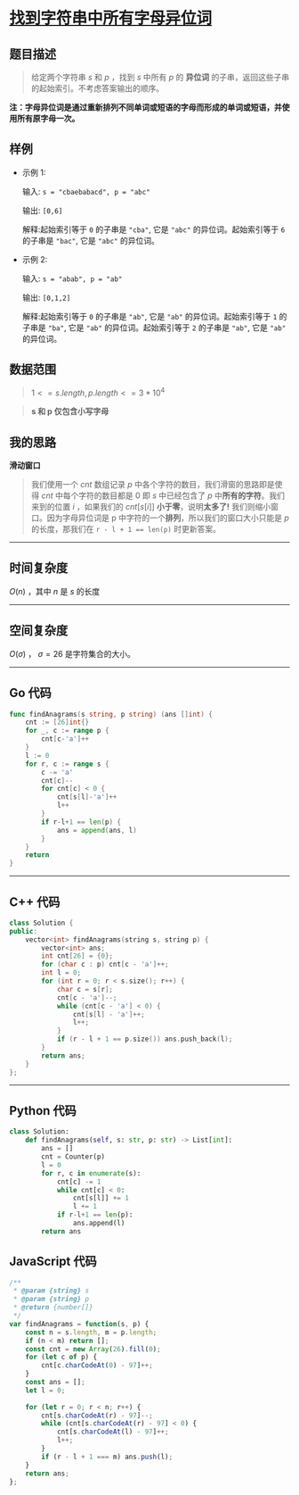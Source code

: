 # [找到字符串中所有字母异位词](https://leetcode.cn/problems/find-all-anagrams-in-a-string/description/?envType=study-plan-v2&envId=top-100-liked)
## 题目描述 

> 给定两个字符串 $s$ 和 $p$ ，找到 $s$ 中所有 $p$ 的 **异位词** 的子串，返回这些子串的起始索引。不考虑答案输出的顺序。

**注：字母异位词是通过重新排列不同单词或短语的字母而形成的单词或短语，并使用所有原字母一次。**

## 样例

- 示例 $1$:

	输入: `s = "cbaebabacd", p = "abc"`

	输出: `[0,6]`

	解释:起始索引等于 `0` 的子串是 `"cba"`, 它是 `"abc"` 的异位词。起始索引等于 `6` 的子串是 `"bac"`, 它是 `"abc"` 的异位词。
- 示例 $2$:

	输入: `s = "abab", p = "ab"`

	输出: `[0,1,2]`

	解释:起始索引等于 `0` 的子串是 `"ab"`, 它是 `"ab"` 的异位词。起始索引等于 `1` 的子串是 `"ba"`, 它是 `"ab"` 的异位词。起始索引等于 `2` 的子串是 `"ab"`, 它是 `"ab"` 的异位词。



## 数据范围

> $1 <= s.length, p.length <= 3 * 10^4$

> **s 和 p 仅包含小写字母**


## 我的思路

**滑动窗口**

> 我们使用一个 $cnt$ 数组记录 $p$ 中各个字符的数目，我们滑窗的思路即是使得 $cnt$ 中每个字符的数目都是 $0$ 即 $s$ 中已经包含了 $p$ 中**所有的字符**。我们来到的位置 $i$ ，如果我们的 $cnt[s[i]]$ **小于零**，说明**太多了!** 我们则缩小窗口。因为字母异位词是 p 中字符的一个**排列**，所以我们的窗口大小只能是 $p$ 的长度，那我们在 `r - l + 1 == len(p)` 时更新答案。

---

## 时间复杂度

$O(n)$ ，其中 $n$ 是 $s$ 的长度

---

## 空间复杂度

$O(σ)$ ， $σ=26$ 是字符集合的大小。

---

## Go 代码

```Go
func findAnagrams(s string, p string) (ans []int) {
    cnt := [26]int{}
    for _, c := range p {
        cnt[c-'a']++
    }
    l := 0
    for r, c := range s {
        c -= 'a'
        cnt[c]--
        for cnt[c] < 0 {
            cnt[s[l]-'a']++
            l++
        }
        if r-l+1 == len(p) {
            ans = append(ans, l)
        }
    }
    return
}
```
---

## C++ 代码

```C++
class Solution {
public:
    vector<int> findAnagrams(string s, string p) {
        vector<int> ans;
        int cnt[26] = {0};
        for (char c : p) cnt[c - 'a']++;
        int l = 0;
        for (int r = 0; r < s.size(); r++) {
            char c = s[r];
            cnt[c - 'a']--;
            while (cnt[c - 'a'] < 0) {
                cnt[s[l] - 'a']++;
                l++;
            }
            if (r - l + 1 == p.size()) ans.push_back(l);
        }
        return ans;
    }
};
```
---
## Python 代码

```Python
class Solution:
    def findAnagrams(self, s: str, p: str) -> List[int]:
        ans = []
        cnt = Counter(p)
        l = 0
        for r, c in enumerate(s):
            cnt[c] -= 1
            while cnt[c] < 0:
                cnt[s[l]] += 1
                l += 1
            if r-l+1 == len(p):
                ans.append(l)
        return ans
```

## JavaScript 代码

```JavaScript
/**
 * @param {string} s
 * @param {string} p
 * @return {number[]}
 */
var findAnagrams = function(s, p) {
    const n = s.length, m = p.length;
    if (n < m) return [];
    const cnt = new Array(26).fill(0);
    for (let c of p) {
        cnt[c.charCodeAt(0) - 97]++;
    }
    const ans = [];
    let l = 0;
    
    for (let r = 0; r < n; r++) {
        cnt[s.charCodeAt(r) - 97]--;
        while (cnt[s.charCodeAt(r) - 97] < 0) {
            cnt[s.charCodeAt(l) - 97]++;
            l++;
        }
        if (r - l + 1 === m) ans.push(l);
    }
    return ans;
};
```
